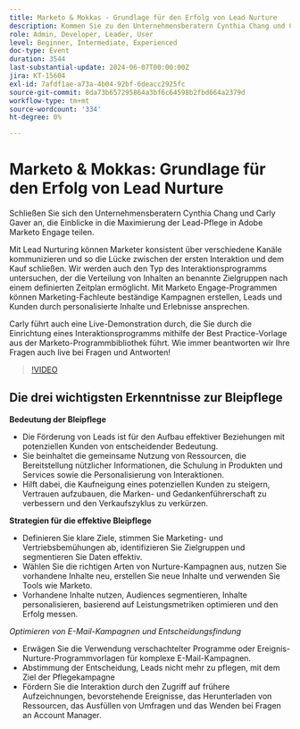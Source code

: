 ```yaml
---
title: Marketo & Mokkas - Grundlage für den Erfolg von Lead Nurture
description: Kommen Sie zu den Unternehmensberatern Cynthia Chang und Carly Gaver, um zu erfahren, wie Sie das Lead-Nurturing in Adobe Marketo Engage maximieren, Interaktionsprogramme für die Inhaltsverteilung erkunden und eine Live-Demonstration zur Einrichtung eines Interaktionsprogramms mit der Best-Practice-Vorlage und Fragen und Antworten zu erhalten.
role: Admin, Developer, Leader, User
level: Beginner, Intermediate, Experienced
doc-type: Event
duration: 3544
last-substantial-update: 2024-06-07T00:00:00Z
jira: KT-15604
exl-id: 7afdf1ae-a73a-4b04-92bf-6deacc2925fc
source-git-commit: 8da73b657295864a3bf6c64598b2fbd664a2379d
workflow-type: tm+mt
source-wordcount: '334'
ht-degree: 0%

---
```


# Marketo &amp; Mokkas: Grundlage für den Erfolg von Lead Nurture

Schließen Sie sich den Unternehmensberatern Cynthia Chang und Carly Gaver an, die Einblicke in die Maximierung der Lead-Pflege in Adobe Marketo Engage teilen.

Mit Lead Nurturing können Marketer konsistent über verschiedene Kanäle kommunizieren und so die Lücke zwischen der ersten Interaktion und dem Kauf schließen. Wir werden auch den Typ des Interaktionsprogramms untersuchen, der die Verteilung von Inhalten an benannte Zielgruppen nach einem definierten Zeitplan ermöglicht. Mit Marketo Engage-Programmen können Marketing-Fachleute beständige Kampagnen erstellen, Leads und Kunden durch personalisierte Inhalte und Erlebnisse ansprechen.

Carly führt auch eine Live-Demonstration durch, die Sie durch die Einrichtung eines Interaktionsprogramms mithilfe der Best Practice-Vorlage aus der Marketo-Programmbibliothek führt. Wie immer beantworten wir Ihre Fragen auch live bei Fragen und Antworten!

>[!VIDEO](https://video.tv.adobe.com/v/3429436/?learn=on)

## Die drei wichtigsten Erkenntnisse zur Bleipflege


**Bedeutung der Bleipflege**

* Die Förderung von Leads ist für den Aufbau effektiver Beziehungen mit potenziellen Kunden von entscheidender Bedeutung.
* Sie beinhaltet die gemeinsame Nutzung von Ressourcen, die Bereitstellung nützlicher Informationen, die Schulung in Produkten und Services sowie die Personalisierung von Interaktionen.
* Hilft dabei, die Kaufneigung eines potenziellen Kunden zu steigern, Vertrauen aufzubauen, die Marken- und Gedankenführerschaft zu verbessern und den Verkaufszyklus zu verkürzen.

**Strategien für die effektive Bleipflege**

* Definieren Sie klare Ziele, stimmen Sie Marketing- und Vertriebsbemühungen ab, identifizieren Sie Zielgruppen und segmentieren Sie Daten effektiv.
* Wählen Sie die richtigen Arten von Nurture-Kampagnen aus, nutzen Sie vorhandene Inhalte neu, erstellen Sie neue Inhalte und verwenden Sie Tools wie Marketo.
* Vorhandene Inhalte nutzen, Audiences segmentieren, Inhalte personalisieren, basierend auf Leistungsmetriken optimieren und den Erfolg messen.

*Optimieren von E-Mail-Kampagnen und Entscheidungsfindung*

* Erwägen Sie die Verwendung verschachtelter Programme oder Ereignis-Nurture-Programmvorlagen für komplexe E-Mail-Kampagnen.
* Abstimmung der Entscheidung, Leads nicht mehr zu pflegen, mit dem Ziel der Pflegekampagne
* Fördern Sie die Interaktion durch den Zugriff auf frühere Aufzeichnungen, bevorstehende Ereignisse, das Herunterladen von Ressourcen, das Ausfüllen von Umfragen und das Wenden bei Fragen an Account Manager.